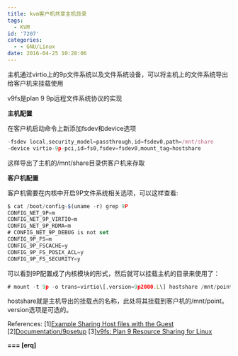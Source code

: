 ```yaml
---
title: kvm客户机共享主机目录
tags:
  - KVM
id: '7207'
categories:
  - - GNU/Linux
date: 2016-04-25 10:28:06
---
```



<!-- more -->
主机通过virtio上的9p文件系统以及文件系统设备，可以将主机上的文件系统导出给客户机来挂载使用

v9fs是plan 9 9p远程文件系统协议的实现

**主机配置**

在客户机启动命令上新添加fsdev和device选项
```js
-fsdev local,security_model=passthrough,id=fsdev0,path=/mnt/share 
-device virtio-9p-pci,id=fs0,fsdev=fsdev0,mount_tag=hostshare
```
这样导出了主机的/mnt/share目录供客户机来存取

**客户机配置**

客户机需要在内核中开启9P文件系统相关选项，可以这样查看:
```js
$ cat /boot/config-$(uname -r) grep 9P
CONFIG_NET_9P=m
CONFIG_NET_9P_VIRTIO=m
CONFIG_NET_9P_RDMA=m
# CONFIG_NET_9P_DEBUG is not set
CONFIG_9P_FS=m
CONFIG_9P_FSCACHE=y
CONFIG_9P_FS_POSIX_ACL=y
CONFIG_9P_FS_SECURITY=y
```

可以看到9P配置成了内核模块的形式，然后就可以挂载主机的目录来使用了：
```js
# mount -t 9p -o trans=virtio\[,version=9p2000.L\] hostshare /mnt/point
```

hostshare就是主机导出的挂载点的名称，此处将其挂载到客户机的/mnt/point。
version选项是可选的。


References:
\[1\][Example Sharing Host files with the Guest](http://www.linux-kvm.org/page/9p_virtio)
\[2\][Documentation/9psetup](http://wiki.qemu.org/Documentation/9psetup)
\[3\][v9fs: Plan 9 Resource Sharing for Linux](https://www.kernel.org/doc/Documentation/filesystems/9p.txt)

**\===
\[erq\]**